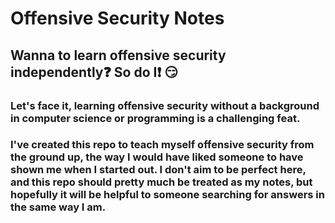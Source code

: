 # Offensive Security Notes

## Wanna to learn offensive security independently:question: So do I:exclamation: :smirk:
### Let's face it, learning offensive security without a background in computer science or programming is a challenging feat. 
### I've created this repo to teach myself offensive security from the ground up, the way I would have liked someone to have shown me when I started out. I don't aim to be perfect here, and this repo should pretty much be treated as my notes, but hopefully it will be helpful to someone searching for answers in the same way I am.
